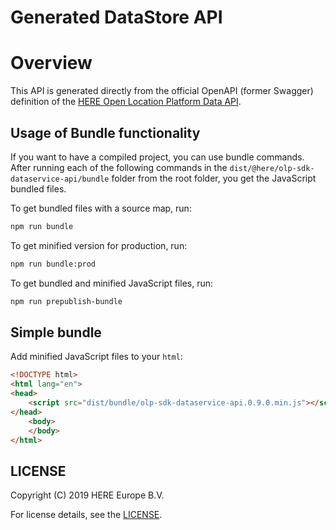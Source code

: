 # Generated DataStore API

# Overview

This API is generated directly from the official OpenAPI (former Swagger) definition of the [HERE Open Location Platform Data API](https://developer.here.com/olp/documentation/data-api/data_dev_guide/index.html).


## Usage of Bundle functionality

If you want to have a compiled project, you can use bundle commands. After running each of the following commands in the `dist/@here/olp-sdk-dataservice-api/bundle` folder from the root folder, you get the JavaScript bundled files.

To get bundled files with a source map, run:

```sh
npm run bundle
```

To get minified version for production, run:

```sh
npm run bundle:prod
```

To get bundled and minified JavaScript files, run:

```sh
npm run prepublish-bundle
```

## Simple bundle

Add minified JavaScript files to your `html`:

```html
<!DOCTYPE html>
<html lang="en">
<head>
    <script src="dist/bundle/olp-sdk-dataservice-api.0.9.0.min.js"></script>
</head>
    <body>
    </body>
</html>
```

## LICENSE

Copyright (C) 2019 HERE Europe B.V.

For license details, see the [LICENSE](LICENSE).